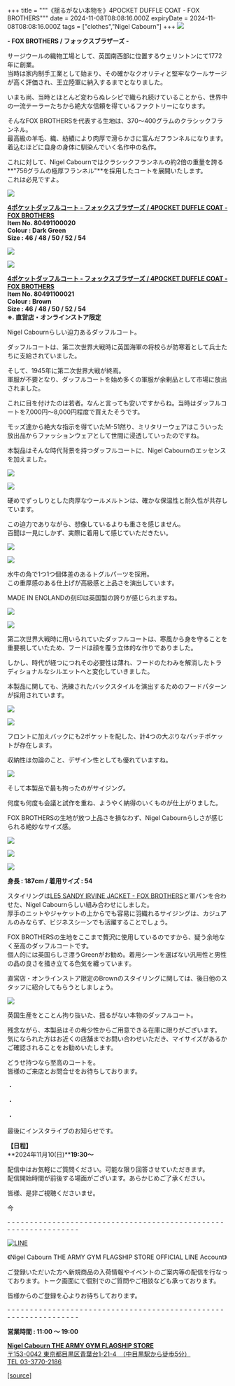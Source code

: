 +++
title = """《揺るがない本物を》4POCKET DUFFLE COAT - FOX BROTHERS"""
date = 2024-11-08T08:08:16.000Z
expiryDate = 2024-11-08T08:08:16.000Z
tags = ["clothes","Nigel Cabourn"]
+++
![](https://cdn.shopify.com/s/files/1/0094/9295/5196/files/IMG_1011_480x480.jpg?v=1730981399)

**\- FOX BROTHERS / フォックスブラザーズ -**

サージウールの織物工場として、英国南西部に位置するウェリントンにて1772年に創業。  
当時は家内制手工業として始まり、その確かなクオリティと堅牢なウールサージが高く評価され、王立陸軍に納入するまでとなりました。

いまも尚、当時とほとんど変わらぬレシピで織られ続けていることから、世界中の一流テーラーたちから絶大な信頼を得ているファクトリーになります。

そんなFOX BROTHERSを代表する生地は、370～400グラムのクラシックフランネル。  
最高級の羊毛、織、紡績により肉厚で滑らかさに富んだフランネルになります。着込むほどに自身の身体に馴染んでいく名作中の名作。

これに対して、Nigel Cabournではクラシックフランネルの約2倍の重量を誇る**"756グラムの極厚フランネル"**を採用したコートを展開いたします。  
これは必見ですよ。

![](https://cdn.shopify.com/s/files/1/0094/9295/5196/files/FullSizeRender_c27b851f-45a6-4387-9df2-362b9f9f22ef_480x480.jpg?v=1731053024)

[**4ポケットダッフルコート - フォックスブラザーズ / 4POCKET DUFFLE COAT - FOX BROTHERS**](https://cabourn.jp/products/80491100020 "4ポケットダッフルコート / 4-POCKET DUFFLE COAT")  
**Item No. 80491100020**  
**Colour : Dark Green**  
**Size : 46 / 48 / 50 / 52 / 54**

![](https://cdn.shopify.com/s/files/1/0094/9295/5196/files/IMG_0941_296bd037-e171-47db-a042-58854908fb39_480x480.jpg?v=1730981428)

![](https://cdn.shopify.com/s/files/1/0094/9295/5196/files/IMG_0969_9d8b01cb-1e0f-4abb-a40f-e626f1d133e0_480x480.jpg?v=1730981428)

[**4ポケットダッフルコート - フォックスブラザーズ / 4POCKET DUFFLE COAT - FOX BROTHERS**](https://cabourn.jp/products/80491100021 "直営店・オンラインストア限定【ナイジェル・ケーボン】MAN / 4ポケットダッフルコート / 4-POCKET DUFFLE COAT")  
**Item No. 80491100021**  
**Colour : Brown**  
**Size : 46 / 48 / 50 / 52 / 54  
※. 直営店・オンラインストア限定**

Nigel Cabournらしい迫力あるダッフルコート。

ダッフルコートは、第二次世界大戦時に英国海軍の将校らが防寒着として兵士たちに支給されていました。

そして、1945年に第二次世界大戦が終焉。  
軍服が不要となり、ダッフルコートを始め多くの軍服が余剰品として市場に放出されました。

 これに目を付けたのは若者。なんと言っても安いですからね。当時はダッフルコートを7,000円〜8,000円程度で買えたそうです。

モッズ達から絶大な指示を得ていたM-51然り、ミリタリーウェアはこういった放出品からファッションウェアとして世間に浸透していったのですね。

本製品はそんな時代背景を持つダッフルコートに、Nigel Cabournのエッセンスを加えました。

![](https://cdn.shopify.com/s/files/1/0094/9295/5196/files/IMG_1171_b82763c4-565b-4e37-8a07-047420eb84f5_480x480.jpg?v=1731038543)

![](https://cdn.shopify.com/s/files/1/0094/9295/5196/files/IMG_1267_a3dea078-4bda-4e0f-ae07-74a74731b300_480x480.jpg?v=1731040833)

硬めでずっしりとした肉厚なウールメルトンは、確かな保温性と耐久性が共存しています。

この迫力でありながら、想像しているよりも重さを感じません。  
百聞は一見にしかず、実際に着用して感じていただきたい。

![](https://cdn.shopify.com/s/files/1/0094/9295/5196/files/IMG_1190_578b1d61-0674-42bb-8da2-4e44905c8017_480x480.jpg?v=1731038543)

![](https://cdn.shopify.com/s/files/1/0094/9295/5196/files/IMG_1115_480x480.jpg?v=1731040319)

水牛の角で1つ1つ個体差のあるトグルパーツを採用。  
この重厚感のある仕上げが高級感と上品さを演出しています。

MADE IN ENGLANDの刻印は英国製の誇りが感じられますね。

![](https://cdn.shopify.com/s/files/1/0094/9295/5196/files/IMG_1159_a6ad4593-e2c5-4634-b568-fc9da15d0b14_480x480.jpg?v=1731038543)

![](https://cdn.shopify.com/s/files/1/0094/9295/5196/files/IMG_1152_480x480.jpg?v=1731039636)

第二次世界大戦時に用いられていたダッフルコートは、寒風から身を守ることを重要視していたため、フードは顔を覆う立体的な作りでありました。

しかし、時代が経つにつれその必要性は薄れ、フードのたわみを解消したトラディショナルなシルエットへと変化していきました。

本製品に関しても、洗練されたバックスタイルを演出するためのフードパターンが採用されています。

![](https://cdn.shopify.com/s/files/1/0094/9295/5196/files/IMG_1213_480x480.jpg?v=1731038543)

![](https://cdn.shopify.com/s/files/1/0094/9295/5196/files/IMG_1209_480x480.jpg?v=1731038543)

フロントに加えバックにも2ポケットを配した、計4つの大ぶりなパッチポケットが存在します。

収納性は勿論のこと、デザイン性としても優れていますね。

![](https://cdn.shopify.com/s/files/1/0094/9295/5196/files/IMG_1131_fd05fce5-7ed2-44a8-a261-dab17688289c_480x480.jpg?v=1731038087)

そして本製品で最も拘ったのがサイジング。

何度も何度も会議と試作を重ね、ようやく納得のいくものが仕上がりました。

FOX BROTHERSの生地が放つ上品さを損なわず、Nigel Cabournらしさが感じられる絶妙なサイズ感。

![](https://cdn.shopify.com/s/files/1/0094/9295/5196/files/IMG_1131_ffd9936b-2c99-4bdc-8eeb-a2ab1bbaf9bb_480x480.jpg?v=1731038744)

![](https://cdn.shopify.com/s/files/1/0094/9295/5196/files/IMG_1257_480x480.jpg?v=1731038744)

![](https://cdn.shopify.com/s/files/1/0094/9295/5196/files/FullSizeRender_cbfa5504-3647-4c99-aeec-e11bb3825181_480x480.jpg?v=1731038885)

**身長 : 187cm / 着用サイズ : 54**

スタイリングは[LE5 SANDY IRVINE JACKET - FOX BROTHERS](https://cabourn.jp/products/80491480000 "LE5 サンディーアーバインジャケット - フォックスブラザーズ / LE5 SANDY IRVINE JACKET - FOX BROTHERS")と軍パンを合わせた、Nigel Cabournらしい組み合わせにしました。  
厚手のニットやジャケットの上からでも容易に羽織れるサイジングは、カジュアルのみならず、ビジネスシーンでも活躍することでしょう。

FOX BROTHERSの生地をここまで贅沢に使用しているのですから、疑う余地なく至高のダッフルコートです。  
個人的には英国らしさ漂うGreenがお勧め。着用シーンを選ばない汎用性と男性の品の良さを掻き立てる色気を纏っています。

直営店・オンラインストア限定のBrownのスタイリングに関しては、後日他のスタッフに紹介してもらうとしましょう。

![](https://cdn.shopify.com/s/files/1/0094/9295/5196/files/IMG_1291_030af43b-97ab-4fd3-814b-f184600000c5_480x480.jpg?v=1731038924)

英国生産をとことん拘り抜いた、揺るがない本物のダッフルコート。

残念ながら、本製品はその希少性からご用意できる在庫に限りがございます。  
気になられた方はお近くの店舗までお問い合わせいただき、マイサイズがあるかご確認されることをお勧めいたします。

どうせ持つなら至高のコートを。  
皆様のご来店とお問合せをお待ちしております。

・

・

・

最後にインスタライブのお知らせです。

**【日程】**  
**2024年11月10(日)****19:30～**

配信中はお気軽にご質問ください。可能な限り回答させていただきます。   
配信開始時間が前後する場面がございます。あらかじめご了承ください。

皆様、是非ご視聴くださいませ。

今

\- - - - - - - - - - - - - - - - - - - - - - - - - - - - - - - - - - - - - - - - - - - - - - - - - - - - - - - - - - - - - - - -  

[![LINE](https://cdn.shopify.com/s/files/1/0094/9295/5196/files/ja_600x600.png?v=1631941030)](https://lin.ee/NpdpRpF)

《Nigel Cabourn THE ARMY GYM FLAGSHIP STORE OFFICIAL LINE Account》

ご登録いただいた方へ新規商品の入荷情報やイベントのご案内等の配信を行なっております。トーク画面にて個別でのご質問やご相談なども承っております。

皆様からのご登録を心よりお待ちしております。

\- - - - - - - - - - - - - - - - - - - - - - - - - - - - - - - - - - - - - - - - - - - - - - - - - - - - - - - - - - - - - - - - 

**営業時間 : 11:00 〜 19:00**

[**Nigel Cabourn THE ARMY GYM FLAGSHIP STORE**](https://cabourn.jp/pages/flagship)  
[〒153-0042 東京都目黒区青葉台1-21-4　（中目黒駅から徒歩5分）](https://cabourn.jp/pages/flagship)  
[TEL 03-3770-2186](https://cabourn.jp/pages/flagship)

[[source]](https://cabourn.jp/blogs/shop-info/flagship20241108)
